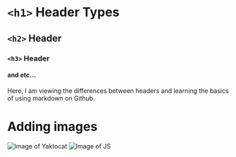 # `<h1>` Header Types
## `<h2>` Header
### `<h3>` Header
#### and etc...

Here, I am viewing the differences between headers and learning the basics of using markdown on Github.


# Adding images
![Image of Yaktocat](https://octodex.github.com/images/yaktocat.png)
![Image of JS](https://miro.medium.com/v2/resize:fit:1200/1*yUNfohs9jA6GCDmyCYJTvA@2x.png)

